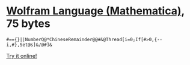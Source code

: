 # [Wolfram Language (Mathematica)], 75 bytes

    #=={}||NumberQ@*ChineseRemainder@@#&@Thread[i=0;If[#>0,{--i,#},Set@s]&/@#]&

[Try it online!][TIO-kx5vl87p]

[Wolfram Language (Mathematica)]: https://www.wolfram.com/wolframscript/
[TIO-kx5vl87p]: https://tio.run/##RY09C4MwEIZ3f8VBwKFENH5QpEQCnbqUfm3iYGvEDDpEO8X8dntNCoWDO5734b2xXQY5tot6tVsPfCOcG7uu5/f4lPoqdsdBTXKWN3TU1EktBAnFY9Cy7WrFk8Opr0mVUBNFihJL73IRcxPGgjThdtFqWmoCUQVoNQ2EEIsAjNlTYBmFxE1RupUxhKWlAYDBM0VCIcfYo8SvsvwrmBcUsAsLGPOV7Kcj3fvrC10Rczq6qQ9y9za3dvsA "Wolfram Language (Mathematica) – Try It Online"